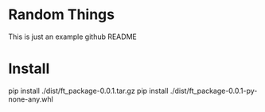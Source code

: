 # Random Things
This is just an example github README

# Install

pip install ./dist/ft_package-0.0.1.tar.gz
pip install ./dist/ft_package-0.0.1-py-none-any.whl